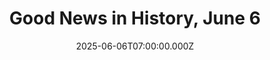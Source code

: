 ---
title: "Good News in History, June 6"
date: 2025-06-06T07:00:00.000Z
category: Human Kindness
externalLink: "https://www.goodnewsnetwork.org/events060606/"
image: ""
excerpt: "Happy 96th Birthday to James Barnor, a for-years-obscure Ghanaian photographer working in London who in that obscurity amassed an astonishingly powerful collection of photographs of the city in the 1950s and 60s, of Ghana spiraling towards independence, and intimate scenes of the African diaspora negotiating post-War England. It was at age 71 that Barnor first […] The post Good News…"
---